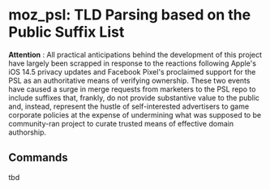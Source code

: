 moz_psl: TLD Parsing based on the Public Suffix List
=====
**Attention** :
All practical anticipations behind the development of this project have largely been scrapped in response to the reactions following Apple's iOS 14.5 privacy updates and Facebook Pixel's proclaimed support for the PSL as an authoritative means of verifying ownership. These two events have caused a surge in merge requests from marketers to the PSL repo to include suffixes that, frankly, do not provide substantive value to the public and, instead, represent the hustle of self-interested advertisers to game corporate policies at the expense of undermining what was supposed to be community-ran project to curate trusted means of effective domain authorship.

## Commands ##
tbd
